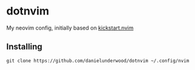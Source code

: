 # dotnvim

My neovim config, initially based on
[kickstart.nvim](https://github.com/nvim-lua/kickstart.nvim)

## Installing

```
git clone https://github.com/danielunderwood/dotnvim ~/.config/nvim
```
